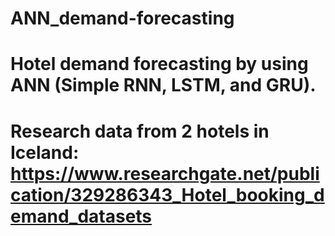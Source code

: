 # ANN_demand-forecasting
# Hotel demand forecasting by using ANN (Simple RNN, LSTM, and GRU).
# Research data from 2 hotels in Iceland: https://www.researchgate.net/publication/329286343_Hotel_booking_demand_datasets
